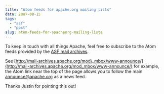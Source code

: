 ```yaml
---
title: "Atom feeds for apache.org mailing lists"
date: 2007-08-15
tags: 
  - "asf"
  - "post"
slug: atom-feeds-for-apacheorg-mailing-lists
---
```


To keep in touch with all things Apache, feel free to subscribe to the Atom feeds provided by the [ASF mail archives](http://mail-archives.apache.org/mod_mbox/).

See [http://mail-archives.apache.org/mod\_mbox/www-announce/](http://mail-archives.apache.org/mod_mbox/www-announce/) for example, the Atom link near the top of the page allows you to follow the main announce@apache.org as a news feed.

Thanks Justin for pointing this out!

